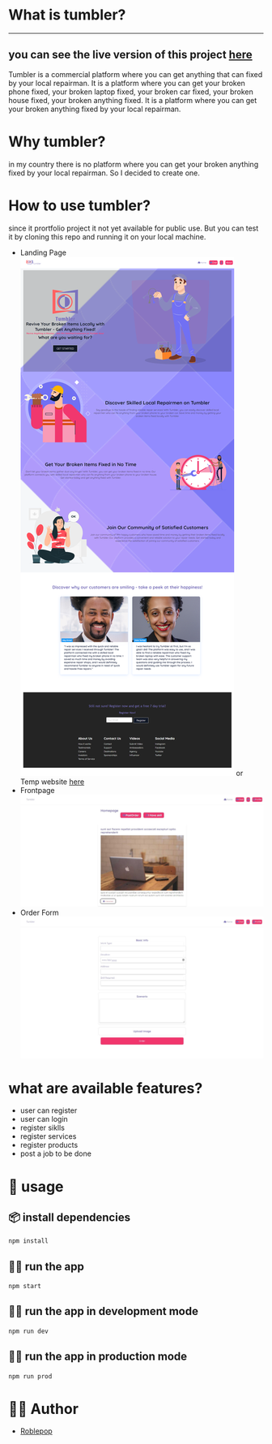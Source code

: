 # What is tumbler?

--------------------------------------------------------------------------------

you can see the live version of this project [here](http://test.nftalem.tech/)
--------------------------------------------------------------------------------

Tumbler is a commercial platform where you can get anything that can fixed by your local repairman. It is a platform where you can get your broken phone fixed, your broken laptop fixed, your broken car fixed, your broken house fixed, your broken anything fixed. It is a platform where you can get your broken anything fixed by your local repairman.

# Why tumbler?

in my country there is no platform where you can get your broken anything fixed by your local repairman. So I decided to create one.

# How to use tumbler?

since it prortfolio project it not yet available for public use. But you can test it by cloning this repo and running it on your local machine.
* Landing Page
![Landing Page](./Resource/LandingPage.png) or Temp website [here](http://test.nftalem.tech/about)
* Frontpage
![Frontpage](./Resource/FrontPage.jpeg)
* Order Form
![Form](./Resource/Order_form.jpeg)

# what are available features?

* user can register
* user can login
* register siklls
* register services
* register products
* post a job to be done

# 🚀 usage

## 📦 install dependencies

```bash
npm install
```

## 🏃‍♂️ run the app

```bash
npm start
```

## 🏃‍♂️ run the app in development mode

```bash
npm run dev
```

## 🏃‍♂️ run the app in production mode

```bash
npm run prod
```

# 🧑🏿 Author

* [Roblepop]()
